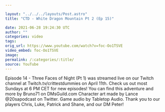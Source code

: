 ```yaml
---

layout: "../../../layouts/Post.astro"
title: "CTD - White Dragon Mountain Pt 2 (Ep 15)"

date: 2021-06-28 19:24:30 UTC
author: ""
categories: video
tags: 
orig_url: https://www.youtube.com/watch?v=foc-Oo1TSVE
video_embed: foc-Oo1TSVE
image:
permalink: /:categories/:title/
source: YouTube
---
```

Episode 14 - Three Faces of Night (Pt 1) was streamed live on our Twitch channel at Twitch.tv/crittestdummies on April 11th. Check us out most Sundays at 6 PM CET for new episodes! You can find this adventure and more by Bruno71 on DMsGuild.com Character art made by Lance @20sapodcast on Twitter. Game audio by Tabletop Audio. Thank you to our players Chris, Luke, Patrick and Shane, and our DM Peter!